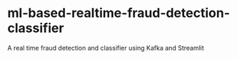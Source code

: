 # ml-based-realtime-fraud-detection-classifier
A real time fraud detection and classifier using Kafka and Streamlit

